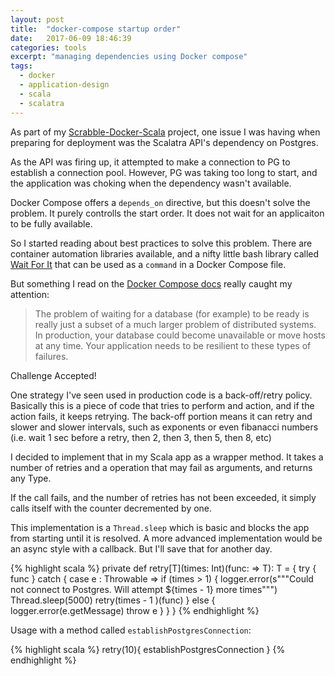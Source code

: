 ```yaml
---
layout: post
title:  "docker-compose startup order"
date:   2017-06-09 18:46:39
categories: tools
excerpt: "managing dependencies using Docker compose"
tags:
  - docker
  - application-design
  - scala
  - scalatra
---
```


As part of my [Scrabble-Docker-Scala](/search?term=scalatra) project, one issue I was having when preparing for deployment was the Scalatra API's dependency on Postgres.  

As the API was firing up, it attempted to make a connection to PG to establish a connection pool.  However, PG was taking too long to start, and the application was choking when the dependency wasn't available.

Docker Compose offers a `depends_on` directive, but this doesn't solve the problem.  It purely controlls the start order.  It does not wait for an applicaiton to be fully available.

So I started reading about best practices to solve this problem.  There are container automation libraries available, and a nifty little bash library called [Wait For It](https://github.com/vishnubob/wait-for-it) that can be used as a `command` in a Docker Compose file.

But something I read on the [Docker Compose docs](https://docs.docker.com/compose/startup-order/) really caught my attention:

> The problem of waiting for a database (for example) to be ready is really just a subset of a much larger problem of distributed systems. In production, your database could become unavailable or move hosts at any time. Your application needs to be resilient to these types of failures.

Challenge Accepted!

One strategy I've seen used in production code is a back-off/retry policy.  Basically this is a piece of code that tries to perform and action, and if the action fails, it keeps retrying.  The back-off portion means it can retry and slower and slower intervals, such as exponents or even fibanacci numbers (i.e. wait 1 sec before a retry, then 2, then 3, then 5, then 8, etc)

I decided to implement that in my Scala app as a wrapper method.  It takes a number of retries and a operation that may fail as arguments, and returns any Type.

If the call fails, and the number of retries has not been exceeded, it simply calls itself with the counter decremented by one.

This implementation is a `Thread.sleep` which is basic and blocks the app from starting until it is resolved.  A more advanced implementation would be an async style with a callback.  But I'll save that for another day.

{% highlight scala %}
private def retry[T](times: Int)(func: => T): T = {
  try {
    func
  } catch {
    case e : Throwable =>
      if (times > 1) {
        logger.error(s"""Could not connect to Postgres.  Will attempt ${times - 1} more times""")
        Thread.sleep(5000)
        retry(times - 1 )(func)
      }
      else {
        logger.error(e.getMessage)
        throw e
      }
  }
}
{% endhighlight %}

Usage with a method called `establishPostgresConnection`:

{% highlight scala %}
retry(10){ establishPostgresConnection }
{% endhighlight %}
